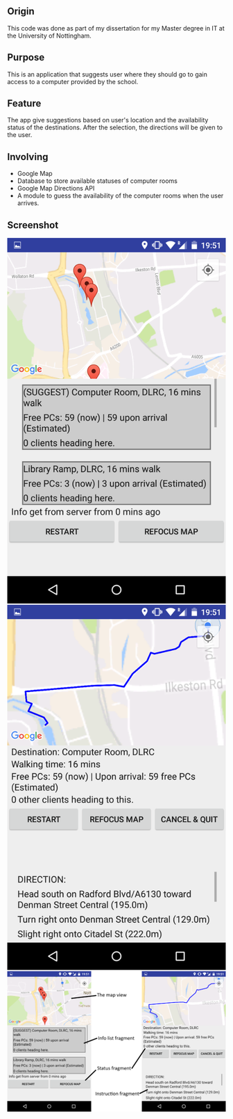 ## Origin
This code was done as part of my dissertation for my Master degree in IT at the University of Nottingham.
## Purpose
This is an application that suggests user where they should go to gain access to a computer provided by the school.
## Feature
The app give suggestions based on user's location and the availability status of the destinations.
After the selection, the directions will be given to the user.
## Involving
- Google Map
- Database to store available statuses of computer rooms
- Google Map Directions API
- A module to guess the availability of the computer rooms when the user arrives.
## Screenshot
![List of available computer rooms](/screenshot/shot1.png?raw=true)
![Showing directions](/screenshot/shot2.png?raw=true)
![Showing the connection between fragments and view items](/screenshot/shot3.png?raw=true)
